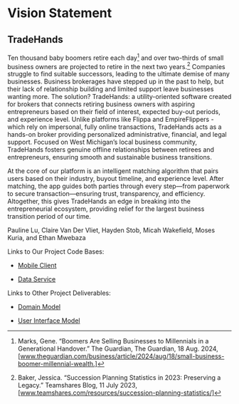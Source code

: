 # Vision Statement

## TradeHands

Ten thousand baby boomers retire each day[^1] and over two-thirds of small business owners are projected to retire in the next two years.[^2] Companies struggle to find suitable successors, leading to the ultimate demise of many businesses. Business brokerages have  stepped up in the past to help, but their lack of relationship building and limited support leave businesses wanting more. The solution? TradeHands: a utility-oriented software created for brokers that connects retiring business owners with aspiring entrepreneurs based on their field of interest, expected buy-out periods, and experience level. Unlike platforms like Flippa and EmpireFlippers - which rely on impersonal, fully online transactions, TradeHands acts as a hands-on broker providing personalized administrative, financial, and legal support. Focused on West Michigan’s local business community, TradeHands fosters genuine offline relationships between retirees and entrepreneurs, ensuring smooth and sustainable business transitions.

At the core of our platform is an intelligent matching algorithm that pairs users based on their industry, buyout timeline, and experience level. After matching, the app guides both parties through every step—from paperwork to secure transaction—ensuring trust, transparency, and efficiency. Altogether, this gives TradeHands an edge in breaking into the entrepreneurial ecosystem, providing relief for the largest business transition period of our time.

Pauline Lu, Claire Van Der Vliet, Hayden Stob, Micah Wakefield, Moses Kuria, and Ethan Mwebaza

Links to Our Project Code Bases:

* [Mobile Client](https://github.com/CS262-TradeHands/Client)

* [Data Service](https://github.com/CS262-TradeHands/Service)

Links to Other Project Deliverables:

* [Domain Model](images/TradeHandsDomain.png)

* [User Interface Model](images/IMG_7689.JPEG)

[^1]: Marks, Gene. “Boomers Are Selling Businesses to Millennials in a Generational Handover.” The Guardian, The Guardian, 18 Aug. 2024, [www.theguardian.com/business/article/2024/aug/18/small-business-boomer-millennial-wealth.]
[^2]: Baker, Jessica. “Succession Planning Statistics in 2023: Preserving a Legacy.” Teamshares Blog, 11 July 2023, [www.teamshares.com/resources/succession-planning-statistics/]
